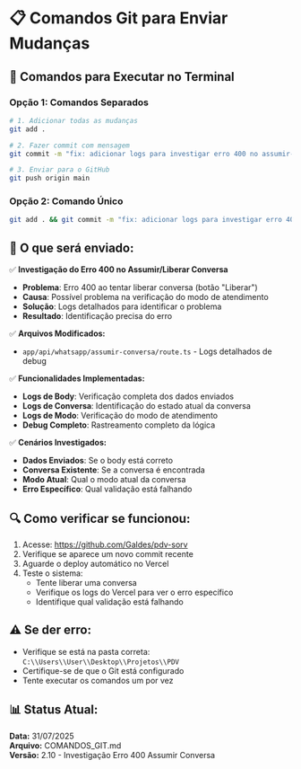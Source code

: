 # 📋 Comandos Git para Enviar Mudanças

## 🚀 Comandos para Executar no Terminal

### **Opção 1: Comandos Separados**

```bash
# 1. Adicionar todas as mudanças
git add .

# 2. Fazer commit com mensagem
git commit -m "fix: adicionar logs para investigar erro 400 no assumir-conversa"

# 3. Enviar para o GitHub
git push origin main
```

### **Opção 2: Comando Único**

```bash
git add . && git commit -m "fix: adicionar logs para investigar erro 400 no assumir-conversa" && git push origin main
```

## 📝 O que será enviado:

✅ **Investigação do Erro 400 no Assumir/Liberar Conversa**
- **Problema**: Erro 400 ao tentar liberar conversa (botão "Liberar")
- **Causa**: Possível problema na verificação do modo de atendimento
- **Solução**: Logs detalhados para identificar o problema
- **Resultado**: Identificação precisa do erro

✅ **Arquivos Modificados:**
- `app/api/whatsapp/assumir-conversa/route.ts` - Logs detalhados de debug

✅ **Funcionalidades Implementadas:**
- **Logs de Body**: Verificação completa dos dados enviados
- **Logs de Conversa**: Identificação do estado atual da conversa
- **Logs de Modo**: Verificação do modo de atendimento
- **Debug Completo**: Rastreamento completo da lógica

✅ **Cenários Investigados:**
- **Dados Enviados**: Se o body está correto
- **Conversa Existente**: Se a conversa é encontrada
- **Modo Atual**: Qual o modo atual da conversa
- **Erro Específico**: Qual validação está falhando

## 🔍 Como verificar se funcionou:

1. Acesse: https://github.com/Galdes/pdv-sorv
2. Verifique se aparece um novo commit recente
3. Aguarde o deploy automático no Vercel
4. Teste o sistema:
   - Tente liberar uma conversa
   - Verifique os logs do Vercel para ver o erro específico
   - Identifique qual validação está falhando

## ⚠️ Se der erro:

- Verifique se está na pasta correta: `C:\\Users\\User\\Desktop\\Projetos\\PDV`
- Certifique-se de que o Git está configurado
- Tente executar os comandos um por vez

## 📊 Status Atual:

**Data:** 31/07/2025  
**Arquivo:** COMANDOS_GIT.md  
**Versão:** 2.10 - Investigação Erro 400 Assumir Conversa